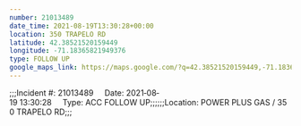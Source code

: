 ```yaml
---
number: 21013489
date_time: 2021-08-19T13:30:28+00:00
location: 350 TRAPELO RD
latitude: 42.38521520159449
longitude: -71.18365821949376
type: FOLLOW UP
google_maps_link: https://maps.google.com/?q=42.38521520159449,-71.18365821949376
---
```


;;;Incident #: 21013489     Date: 2021‐08‐19 13:30:28     Type: ACC FOLLOW UP;;;;;;Location: POWER PLUS GAS / 350 TRAPELO RD;;;
